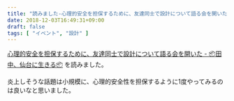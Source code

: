 ```yaml
---
title: "読みました-心理的安全を担保するために、友達同士で設計について語る会を開いた"
date: 2018-12-03T16:49:31+09:00
draft: false
tags: [ "イベント", "設計" ]
---
```


[心理的安全を担保するために、友達同士で設計について語る会を開いた - 📦田中、仙台に生きる📦](http://tanakalivesinsendai.hatenablog.com/entry/2018/12/02/002931) を読みました。

炎上しそうな話題は小規模に、心理的安全性を担保するように1度やってみるのは良いなと思いました。